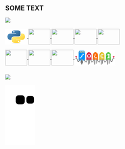 ## SOME TEXT
 <div>
  <a href="https://github.com/Marcos-Reckers">
  <!-- <img height="180em" src="https://github-readme-stats.vercel.app/api?username=Marcos-Reckers&show_icons=true&theme=dracula&include_all_commits=true&count_private=true"/>-->
  <img height="180em" src="https://github-readme-stats.vercel.app/api/top-langs/?username=Marcos-Reckers&layout=compact&langs_count=16&theme=dracula"/>
</div>
<div style="display: inline_block"><br>
  <img align="center" height="50" width="70" src="https://raw.githubusercontent.com/devicons/devicon/master/icons/python/python-original.svg">
  <img align="center" height="50" width="70" src="https://cdn.jsdelivr.net/gh/devicons/devicon/icons/c/c-original.svg">
  <img align="center" height="50" width="70" src="https://cdn.jsdelivr.net/gh/devicons/devicon/icons/cplusplus/cplusplus-original.svg">       
  <img align="center" height="50" width="70" src="https://cdn.jsdelivr.net/gh/devicons/devicon/icons/docker/docker-original-wordmark.svg">    
  <img align="center" height="50" width="70" src="https://cdn.jsdelivr.net/gh/devicons/devicon/icons/git/git-original.svg">
</div>

<div style="display: inline_block"><br>
    <img align="center" height="50" width="70" src="https://cdn.jsdelivr.net/gh/devicons/devicon/icons/ubuntu/ubuntu-plain.svg">
    <img align="center" height="50" width="70" src="https://cdn.jsdelivr.net/gh/devicons/devicon/icons/arduino/arduino-original-wordmark.svg">
    <img align="center" height="50" width="70" src="https://racket-lang.org/img/racket-logo.svg">
    <img align="center" height="50" width="130" src="https://github.com/Aircoookie/WLED/blob/main/images/wled_logo_akemi.png?raw=true">
  </div>
  
  ##
 
<div> 

  <a href = "mailto:marcoskurth.r@gmail.com"><img src="https://img.shields.io/badge/-Gmail-%23333?style=for-the-badge&logo=gmail&logoColor=white" target="_blank"></a>
  <!-- <a href="https://www.linkedin.com/in/rafaella-ballerini-45875016a" target="_blank"><img src="https://img.shields.io/badge/-LinkedIn-%230077B5?style=for-the-badge&logo=linkedin&logoColor=white" target="_blank"></a> -->
 
  ![Snake animation](https://github.com/rafaballerini/rafaballerini/blob/output/github-contribution-grid-snake.svg)
 
</div>
